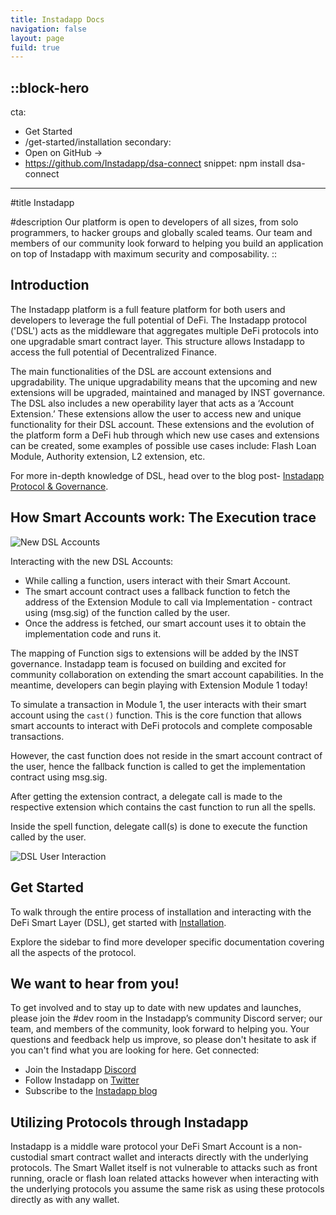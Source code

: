 ```yaml
---
title: Instadapp Docs
navigation: false
layout: page
fuild: true
---
```


::block-hero
---
cta:
  - Get Started
  - /get-started/installation
secondary:
  - Open on GitHub →
  - https://github.com/Instadapp/dsa-connect
snippet: npm install dsa-connect
---

#title
Instadapp

#description
Our platform is open to developers of all sizes, from solo programmers, to hacker groups and globally scaled teams. Our team and members of our community look forward to helping you build an application on top of Instadapp with maximum security and composability.
::


## Introduction

The Instadapp platform is a full feature platform for both users and developers to leverage the full potential of DeFi. The Instadapp protocol ('DSL') acts as the middleware that aggregates multiple DeFi protocols into one upgradable smart contract layer. This structure allows Instadapp to access the full potential of Decentralized Finance.

The main functionalities of the DSL are account extensions and upgradability. The unique upgradability means that the upcoming and new extensions will be upgraded, maintained and managed by INST governance. The DSL also includes a new operability layer that acts as a ‘Account Extension.’ These extensions allow the user to access new and unique functionality for their DSL account. These extensions and the evolution of the platform form a DeFi hub through which new use cases and extensions can be created, some examples of possible use cases include: Flash Loan Module, Authority extension, L2 extension, etc.

For more in-depth knowledge of DSL, head over to the blog post-  [Instadapp Protocol & Governance](https://blog.instadapp.io/protocol-and-governance).


## How Smart Accounts work: The Execution trace
![New DSL Accounts](/img/overview/1.jpg)

Interacting with the new DSL Accounts:

- While calling a function, users interact with their Smart Account. 
- The smart account contract uses a fallback function to fetch the address of the Extension Module to call via Implementation - contract using (msg.sig) of the function called by the user. 
- Once the address is fetched, our smart account uses it to obtain the implementation code and runs it.

The mapping of Function sigs to extensions will be added by the INST governance. Instadapp team is focused on building and excited for community collaboration on extending the smart account capabilities. In the meantime, developers can begin playing with Extension Module 1 today! 

To simulate a transaction in Module 1, the user interacts with their smart account using the `cast()` function. This is the core function that allows smart accounts to interact with DeFi protocols and complete composable transactions.

However, the cast function does not reside in the smart account contract of the user, hence the fallback function is called to get the implementation contract using msg.sig.

After getting the extension contract, a delegate call is made to the respective extension which contains the cast function to run all the spells.

Inside the spell function, delegate call(s) is done to execute the function called by the user.

![DSL User Interaction](/img/overview/2.jpg)

## Get Started

To walk through the entire process of installation and interacting with the DeFi Smart Layer (DSL), get started with [Installation](/get-started/installation).

Explore the sidebar to find more developer specific documentation covering all the aspects of the protocol.

## We want to hear from you!

To get involved and to stay up to date with new updates and launches, please join the #dev room in the Instadapp’s community Discord server; our team, and members of the community, look forward to helping you. Your questions and feedback help us improve, so please don't hesitate to ask if you can't find what you are looking for here. Get connected:

- Join the Instadapp [Discord](https://discord.gg/C76CeZc)
- Follow Instadapp on [Twitter](https://twitter.com/Instadapp)
- Subscribe to the [Instadapp blog](https://blog.instadapp.io/)

## Utilizing Protocols through Instadapp

Instadapp is a middle ware protocol your DeFi Smart Account is a non-custodial smart contract wallet and interacts directly with the underlying protocols. The Smart Wallet itself is not vulnerable to attacks such as front running, oracle or flash loan related attacks however when interacting with the underlying protocols you assume the same risk as using these protocols directly as with any wallet.
